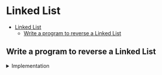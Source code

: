 # Linked List

- [Linked List](#linked-list)
  - [Write a program to reverse a Linked List](#write-a-program-to-reverse-a-linked-list)

## Write a program to reverse a Linked List

<details>

  <summary>Implementation</summary>

- make three pointers, cur, left, and right
- iterate while cur is not None
- in each iteration,
  - change right to cur.right
  - change cur.right to prev
  - change prev to cur
  - change cur to right
- Time Complexity, $O(n)$
- Space Complexity, $O(1)$

</details>
